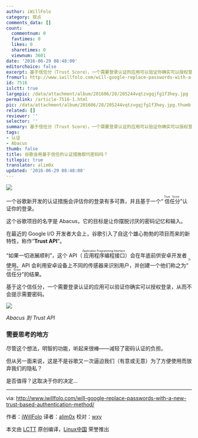```yaml
---
author: iWillFolo
category: 观点
comments_data: []
count:
  commentnum: 0
  favtimes: 0
  likes: 0
  sharetimes: 0
  viewnum: 3601
date: '2016-06-29 08:48:00'
editorchoice: false
excerpt: 基于信任分（Trust Score），一个需要登录认证的应用可以验证你确实可以授权登录，从而不会提示需要密码。
fromurl: http://www.iwillfolo.com/will-google-replace-passwords-with-a-new-trust-based-authentication-method/
id: 7516
islctt: true
largepic: /data/attachment/album/201606/28/205244vqtzvgqjfg1f3hey.jpg
permalink: /article-7516-1.html
pic: /data/attachment/album/201606/28/205244vqtzvgqjfg1f3hey.jpg.thumb.jpg
related: []
reviewer: ''
selector: ''
summary: 基于信任分（Trust Score），一个需要登录认证的应用可以验证你确实可以授权登录，从而不会提示需要密码。
tags:
- 认证
- Abacus
thumb: false
title: 谷歌会用基于信任的认证措施取代密码吗？
titlepic: true
translator: alim0x
updated: '2016-06-29 08:48:00'
---
```


![](/data/attachment/album/201606/28/205244vqtzvgqjfg1f3hey.jpg)


一个谷歌新开发的认证措施会评估你的登录有多可靠，并且基于一个“<ruby> 信任分 <rp>  （ </rp> <rt>  Trust Score </rt> <rp>  ） </rp></ruby>”认证你的登录。


这个谷歌项目的名字是 Abacus，它的目标是让你摆脱讨厌的密码记忆和输入。


在最近的 Google I/O 开发者大会上，谷歌引入了自这个雄心勃勃的项目而来的新特性，称作“**Trust API**”。


“如果一切进展顺利”，这个 API（<ruby> 应用程序编程接口 <rp>  （ </rp> <rt>  Application Programming Interface </rt> <rp>  ） </rp></ruby>）会在年底前供安卓开发者使用。API 会利用安卓设备上不同的传感器来识别用户，并创建一个他们称之为“<ruby> 信任分 <rp>  （ </rp> <rt>  Trust Score </rt> <rp>  ） </rp></ruby>”的结果。


基于这个信任分，一个需要登录认证的应用可以验证你确实可以授权登录，从而不会提示需要密码。


![](/data/attachment/album/201606/28/205245n311j5w9jafw91w5.jpg)


*Abacus 到 Trust API*


### 需要思考的地方


尽管这个想法，明智的功能，听起来很棒——减轻了密码认证的负担。


但从另一面来说，这是不是谷歌又一次逼迫我们（有意或无意）为了方便使用而放弃我们的隐私？


是否值得？这取决于你的决定...




---


via: <http://www.iwillfolo.com/will-google-replace-passwords-with-a-new-trust-based-authentication-method/>


作者：[iWillFolo](http://www.iwillfolo.com/) 译者：[alim0x](https://github.com/alim0x) 校对：[wxy](https://github.com/wxy)


本文由 [LCTT](https://github.com/LCTT/TranslateProject) 原创编译，[Linux中国](https://linux.cn/) 荣誉推出